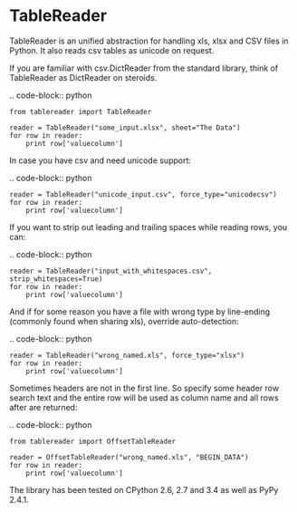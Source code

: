 # TableReader

TableReader is an unified abstraction for handling xls, xlsx and CSV files in Python. It also reads csv tables as unicode on request.

If you are familiar with csv.DictReader from the standard library, think of TableReader as DictReader on steroids.

.. code-block:: python

    from tablereader import TableReader

    reader = TableReader("some_input.xlsx", sheet="The Data")
    for row in reader:
        print row['valuecolumn']

In case you have csv and need unicode support:

.. code-block:: python

    reader = TableReader("unicode_input.csv", force_type="unicodecsv")
    for row in reader:
        print row['valuecolumn']

If you want to strip out leading and trailing spaces while reading rows, you can:

.. code-block:: python

    reader = TableReader("input_with_whitespaces.csv", strip_whitespaces=True)
    for row in reader:
        print row['valuecolumn']

And if for some reason you have a file with wrong type by line-ending (commonly found when sharing xls), override auto-detection:

.. code-block:: python

    reader = TableReader("wrong_named.xls", force_type="xlsx")
    for row in reader:
        print row['valuecolumn']

Sometimes headers are not in the first line. So specify some header row search text and the entire row will be used as column name and all rows after are returned:

.. code-block:: python

    from tablereader import OffsetTableReader

    reader = OffsetTableReader("wrong_named.xls", "BEGIN_DATA")
    for row in reader:
        print row['valuecolumn']

The library has been tested on CPython 2.6, 2.7 and 3.4 as well as PyPy 2.4.1.
